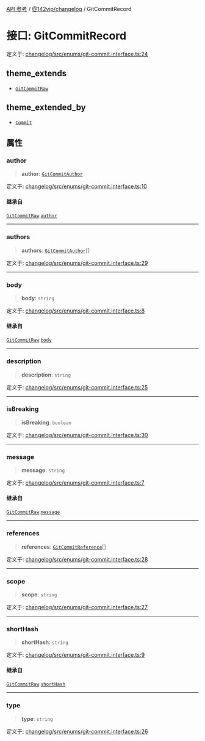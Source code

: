 [API 参考](../wiki/Home) / [@142vip/changelog](../wiki/@142vip.changelog) / GitCommitRecord

# 接口: GitCommitRecord

定义于: [changelog/src/enums/git-commit.interface.ts:24](https://github.com/142vip/core-x/blob/58a4aca72f73ebc92491a458c9b83754486dc296/packages/changelog/src/enums/git-commit.interface.ts#L24)

## theme\_extends

* [`GitCommitRaw`](../wiki/@142vip.changelog.%E6%8E%A5%E5%8F%A3.GitCommitRaw)

## theme\_extended\_by

* [`Commit`](../wiki/@142vip.changelog.%E6%8E%A5%E5%8F%A3.Commit)

## 属性

### author

> **author**: [`GitCommitAuthor`](../wiki/@142vip.changelog.%E6%8E%A5%E5%8F%A3.GitCommitAuthor)

定义于: [changelog/src/enums/git-commit.interface.ts:10](https://github.com/142vip/core-x/blob/58a4aca72f73ebc92491a458c9b83754486dc296/packages/changelog/src/enums/git-commit.interface.ts#L10)

#### 继承自

[`GitCommitRaw`](../wiki/@142vip.changelog.%E6%8E%A5%E5%8F%A3.GitCommitRaw).[`author`](../wiki/@142vip.changelog.%E6%8E%A5%E5%8F%A3.GitCommitRaw#author)

***

### authors

> **authors**: [`GitCommitAuthor`](../wiki/@142vip.changelog.%E6%8E%A5%E5%8F%A3.GitCommitAuthor)\[]

定义于: [changelog/src/enums/git-commit.interface.ts:29](https://github.com/142vip/core-x/blob/58a4aca72f73ebc92491a458c9b83754486dc296/packages/changelog/src/enums/git-commit.interface.ts#L29)

***

### body

> **body**: `string`

定义于: [changelog/src/enums/git-commit.interface.ts:8](https://github.com/142vip/core-x/blob/58a4aca72f73ebc92491a458c9b83754486dc296/packages/changelog/src/enums/git-commit.interface.ts#L8)

#### 继承自

[`GitCommitRaw`](../wiki/@142vip.changelog.%E6%8E%A5%E5%8F%A3.GitCommitRaw).[`body`](../wiki/@142vip.changelog.%E6%8E%A5%E5%8F%A3.GitCommitRaw#body)

***

### description

> **description**: `string`

定义于: [changelog/src/enums/git-commit.interface.ts:25](https://github.com/142vip/core-x/blob/58a4aca72f73ebc92491a458c9b83754486dc296/packages/changelog/src/enums/git-commit.interface.ts#L25)

***

### isBreaking

> **isBreaking**: `boolean`

定义于: [changelog/src/enums/git-commit.interface.ts:30](https://github.com/142vip/core-x/blob/58a4aca72f73ebc92491a458c9b83754486dc296/packages/changelog/src/enums/git-commit.interface.ts#L30)

***

### message

> **message**: `string`

定义于: [changelog/src/enums/git-commit.interface.ts:7](https://github.com/142vip/core-x/blob/58a4aca72f73ebc92491a458c9b83754486dc296/packages/changelog/src/enums/git-commit.interface.ts#L7)

#### 继承自

[`GitCommitRaw`](../wiki/@142vip.changelog.%E6%8E%A5%E5%8F%A3.GitCommitRaw).[`message`](../wiki/@142vip.changelog.%E6%8E%A5%E5%8F%A3.GitCommitRaw#message)

***

### references

> **references**: [`GitCommitReference`](../wiki/@142vip.changelog.%E6%8E%A5%E5%8F%A3.GitCommitReference)\[]

定义于: [changelog/src/enums/git-commit.interface.ts:28](https://github.com/142vip/core-x/blob/58a4aca72f73ebc92491a458c9b83754486dc296/packages/changelog/src/enums/git-commit.interface.ts#L28)

***

### scope

> **scope**: `string`

定义于: [changelog/src/enums/git-commit.interface.ts:27](https://github.com/142vip/core-x/blob/58a4aca72f73ebc92491a458c9b83754486dc296/packages/changelog/src/enums/git-commit.interface.ts#L27)

***

### shortHash

> **shortHash**: `string`

定义于: [changelog/src/enums/git-commit.interface.ts:9](https://github.com/142vip/core-x/blob/58a4aca72f73ebc92491a458c9b83754486dc296/packages/changelog/src/enums/git-commit.interface.ts#L9)

#### 继承自

[`GitCommitRaw`](../wiki/@142vip.changelog.%E6%8E%A5%E5%8F%A3.GitCommitRaw).[`shortHash`](../wiki/@142vip.changelog.%E6%8E%A5%E5%8F%A3.GitCommitRaw#shorthash)

***

### type

> **type**: `string`

定义于: [changelog/src/enums/git-commit.interface.ts:26](https://github.com/142vip/core-x/blob/58a4aca72f73ebc92491a458c9b83754486dc296/packages/changelog/src/enums/git-commit.interface.ts#L26)
